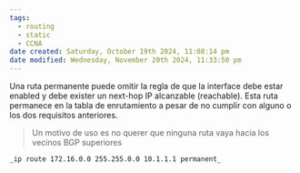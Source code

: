 ```yaml
---
tags:
  - routing
  - static
  - CCNA
date created: Saturday, October 19th 2024, 11:08:14 pm
date modified: Wednesday, November 20th 2024, 11:33:50 pm
---
```


Una ruta permanente puede omitir la regla de que la interface debe estar enabled y debe exister un next-hop IP alcanzable (reachable). 
Esta ruta permanece en la tabla de enrutamiento a pesar de no cumplir con alguno o los dos requisitos anteriores.
> Un motivo de uso es no querer que ninguna ruta vaya hacia los vecinos BGP superiores

``` bash
_ip route 172.16.0.0 255.255.0.0 10.1.1.1 permanent_
```



